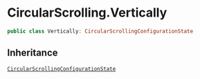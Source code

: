 # CircularScrolling.Vertically

``` swift
public class Vertically: CircularScrollingConfigurationState 
```

## Inheritance

[`CircularScrollingConfigurationState`](/CircularScrollingConfigurationState)
